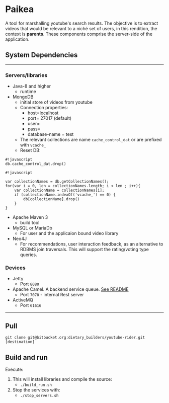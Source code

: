 # Paikea 

A tool for marshalling youtube's search results. The objective is to extract videos that would be relevant to a niché set of users, in this rendition, the context is **parents**. These components comprise the server-side of the application.


## System Dependencies
_____

### Servers/libraries

 + Java-8 and higher
 	- runtime
 + MongoDB
 	- initial store of videos from youtube
 	- Connection properties:
 		- host=localhost
 		- port= 27017 (default)
 		- user=
 		- pass=
 		- database-name = test
 	- The relevant collections are name `cache_control_dat` or are prefixed with `vcache_`
 	- Reset DB:

```
#!javascript
db.cache_control_dat.drop()
```

```
#!javascript

var collectionNames = db.getCollectionNames();
for(var i = 0, len = collectionNames.length; i < len ; i++){
	var collectionName = collectionNames[i];
	if (collectionName.indexOf('vcache_') == 0) {
		db[collectionName].drop()
	}
}
```
 + Apache Maven 3
	- build tool
 + MySQL or MariaDb
 	- For user and the applicaion bound video library
 + Neo4J
 	- For recommendations, user interaction feedback, as an alternative to RDBMS join traversals. This will support the rating/voting type queries.


### Devices

- Jetty
	- Port `8080`
- Apache Camel. A backend service queue. [See README](VidLib_Youtube_pipes/README.md)
	- Port `7070` - internal Rest server
- ActiveMQ
	- Port `61616`
______


## Pull

	git clone git@bitbucket.org:dietary_builders/youtube-rider.git [destination]

## Build and run
Execute:

 1. This will install libraries and compile the source:
 	- `./build_run.sh`
 2. Stop the services with:
	- `./stop_servers.sh`
	
